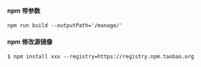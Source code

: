 #### npm 带参数



```
npm run build --outputPath='/manage/'
```



#### npm 修改源镜像



```
$ npm install xxx --registry=https://registry.npm.taobao.org
```
